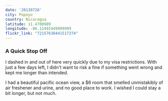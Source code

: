 ```yaml
---
date: '20130728'
city: Popoyo
country: Nicaragua
latitude: 11.4700989
longitude: -86.12492449999999
flickr_link: "72157638441517374"
---
```


### A Quick Stop Off
I dashed in and out of here very quickly due to my visa restrictions. With just a few days left, I didn't want to risk a fine if something went wrong and kept me longer than intended. 

I had a beautiful pacific ocean view, a $6 room that smelled unmistakibly of air freshener and urine, and no good place to work. I wished I could stay a bit longer, but not much.
